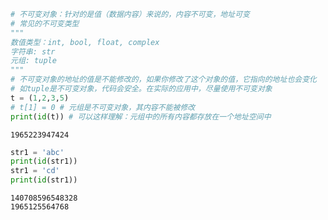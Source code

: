 ```python
# 不可变对象：针对的是值（数据内容）来说的，内容不可变，地址可变
# 常见的不可变类型
"""
数值类型：int, bool, float, complex
字符串: str
元组: tuple
"""
# 不可变对象的地址的值是不能修改的，如果你修改了这个对象的值，它指向的地址也会变化
# 如tuple是不可变对象，代码会安全。在实际的应用中，尽量使用不可变对象
t = (1,2,3,5)
# t[1] = 0 # 元组是不可变对象，其内容不能被修改
print(id(t)) # 可以这样理解：元组中的所有内容都存放在一个地址空间中
```

    1965223947424
    


```python
str1 = 'abc'
print(id(str1))
str1 = 'cd'
print(id(str1))
```

    140708596548328
    1965125564768
    
